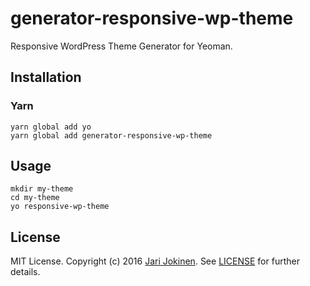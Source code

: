 # generator-responsive-wp-theme

Responsive WordPress Theme Generator for Yeoman.

## Installation

### Yarn

    yarn global add yo
    yarn global add generator-responsive-wp-theme

## Usage

    mkdir my-theme
    cd my-theme
    yo responsive-wp-theme

## License

MIT License. Copyright (c) 2016 [Jari Jokinen](https://jarijokinen.com). See
[LICENSE](https://github.com/jarijokinen/generator-responsive-wp-theme/blob/master/LICENSE.txt)
for further details.
